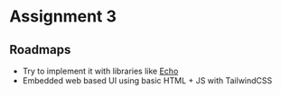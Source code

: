 # Assignment 3

## Roadmaps

* Try to implement it with libraries like [Echo](https://github.com/labstack/echo)
* Embedded web based UI using basic HTML + JS with TailwindCSS
